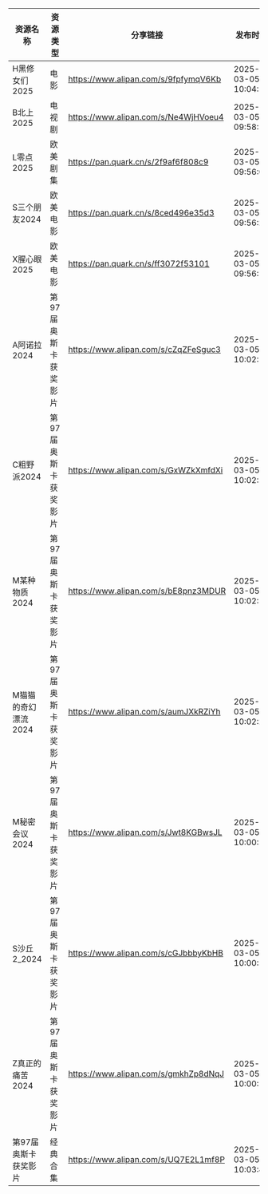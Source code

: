 | 资源名称         | 资源类型        | 分享链接                                 | 发布时间                |
| ------------ | ----------- | ------------------------------------ | ------------------- |
| H黑修女们2025    | 电影          | https://www.alipan.com/s/9fpfymqV6Kb | 2025-03-05 10:04:18 |
| B北上2025      | 电视剧         | https://www.alipan.com/s/Ne4WjHVoeu4 | 2025-03-05 09:58:14 |
| L零点2025      | 欧美剧集        | https://pan.quark.cn/s/2f9af6f808c9  | 2025-03-05 09:56:09 |
| S三个朋友2024    | 欧美电影        | https://pan.quark.cn/s/8ced496e35d3  | 2025-03-05 09:56:25 |
| X腥心眼2025     | 欧美电影        | https://pan.quark.cn/s/ff3072f53101  | 2025-03-05 09:56:17 |
| A阿诺拉2024     | 第97届奥斯卡获奖影片 | https://www.alipan.com/s/cZqZFeSguc3 | 2025-03-05 10:02:14 |
| C粗野派2024     | 第97届奥斯卡获奖影片 | https://www.alipan.com/s/GxWZkXmfdXi | 2025-03-05 10:02:16 |
| M某种物质2024    | 第97届奥斯卡获奖影片 | https://www.alipan.com/s/bE8pnz3MDUR | 2025-03-05 10:02:18 |
| M猫猫的奇幻漂流2024 | 第97届奥斯卡获奖影片 | https://www.alipan.com/s/aumJXkRZiYh | 2025-03-05 10:02:20 |
| M秘密会议2024    | 第97届奥斯卡获奖影片 | https://www.alipan.com/s/Jwt8KGBwsJL | 2025-03-05 10:00:14 |
| S沙丘2_2024    | 第97届奥斯卡获奖影片 | https://www.alipan.com/s/cGJbbbyKbHB | 2025-03-05 10:00:16 |
| Z真正的痛苦2024   | 第97届奥斯卡获奖影片 | https://www.alipan.com/s/gmkhZp8dNqJ | 2025-03-05 10:00:18 |
| 第97届奥斯卡获奖影片  | 经典合集        | https://www.alipan.com/s/UQ7E2L1mf8P | 2025-03-05 10:03:48 |
